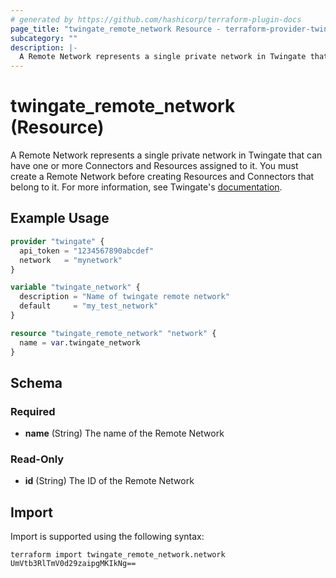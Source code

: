 ```yaml
---
# generated by https://github.com/hashicorp/terraform-plugin-docs
page_title: "twingate_remote_network Resource - terraform-provider-twingate"
subcategory: ""
description: |-
  A Remote Network represents a single private network in Twingate that can have one or more Connectors and Resources assigned to it. You must create a Remote Network before creating Resources and Connectors that belong to it. For more information, see Twingate's documentation https://docs.twingate.com/docs/remote-networks.
---
```


# twingate_remote_network (Resource)

A Remote Network represents a single private network in Twingate that can have one or more Connectors and Resources assigned to it. You must create a Remote Network before creating Resources and Connectors that belong to it. For more information, see Twingate's [documentation](https://docs.twingate.com/docs/remote-networks).

## Example Usage

```terraform
provider "twingate" {
  api_token = "1234567890abcdef"
  network   = "mynetwork"
}

variable "twingate_network" {
  description = "Name of twingate remote network"
  default     = "my_test_network"
}

resource "twingate_remote_network" "network" {
  name = var.twingate_network
}
```

<!-- schema generated by tfplugindocs -->
## Schema

### Required

- **name** (String) The name of the Remote Network

### Read-Only

- **id** (String) The ID of the Remote Network

## Import

Import is supported using the following syntax:

```shell
terraform import twingate_remote_network.network UmVtb3RlTmV0d29zaipgMKIkNg==
```
